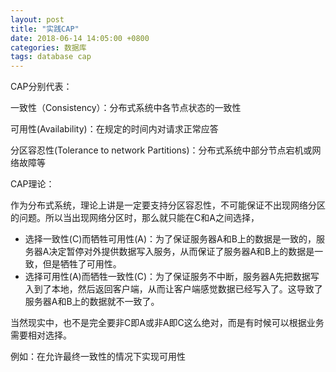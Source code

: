 ```yaml
---
layout: post
title: "实践CAP"
date: 2018-06-14 14:05:00 +0800
categories: 数据库
tags: database cap
---
```


CAP分别代表：

一致性（Consistency）：分布式系统中各节点状态的一致性

可用性(Availability)：在规定的时间内对请求正常应答

分区容忍性(Tolerance to network Partitions)：分布式系统中部分节点宕机或网络故障等

CAP理论：

作为分布式系统，理论上讲是一定要支持分区容忍性，不可能保证不出现网络分区的问题。所以当出现网络分区时，那么就只能在C和A之间选择，

- 选择一致性(C)而牺牲可用性(A)：为了保证服务器A和B上的数据是一致的，服务器A决定暂停对外提供数据写入服务，从而保证了服务器A和B上的数据是一致，但是牺牲了可用性。
- 选择可用性(A)而牺牲一致性(C)：为了保证服务不中断，服务器A先把数据写入到了本地，然后返回客户端，从而让客户端感觉数据已经写入了。这导致了服务器A和B上的数据就不一致了。

当然现实中，也不是完全要非C即A或非A即C这么绝对，而是有时候可以根据业务需要相对选择。

例如：在允许最终一致性的情况下实现可用性